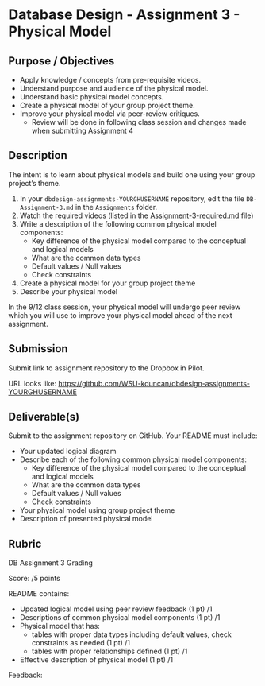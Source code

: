 # Database Design - Assignment 3 - Physical Model

## Purpose / Objectives

- Apply knowledge / concepts from pre-requisite videos.
- Understand purpose and audience of the physical model.
- Understand basic physical model concepts.
- Create a physical model of your group project theme.
- Improve your physical model via peer-review critiques.
	- Review will be done in following class session and changes made when submitting Assignment 4

## Description

The intent is to learn about physical models and build one using your group project’s theme.

1. In your `dbdesign-assignments-YOURGHUSERNAME` repository, edit the file `DB-Assignment-3.md` in the `Assignments` folder.
2. Watch the required videos (listed in the [Assignment-3-required.md](Assignment-3-required.md) file)
3. Write a description of the following common physical model components:
	- Key difference of the physical model compared to the conceptual and logical models
	- What are the common data types
	- Default values / Null values
	- Check constraints
4. Create a physical model for your group project theme
5. Describe your physical model

In the 9/12 class session, your physical model will undergo peer review which you will use to improve your physical model ahead of the next assignment.

## Submission

Submit link to assignment repository to the Dropbox in Pilot. 

URL looks like: https://github.com/WSU-kduncan/dbdesign-assignments-YOURGHUSERNAME

## Deliverable(s)

Submit to the assignment repository on GitHub.  Your README must include:

- Your updated logical diagram
- Describe each of the following common physical model components:
	- Key difference of the physical model compared to the conceptual and logical models
	- What are the common data types
	- Default values / Null values
	- Check constraints
- Your physical model using group project theme
- Description of presented physical model

## Rubric

DB Assignment 3 Grading

Score: /5 points

README contains:
- Updated logical model using peer review feedback (1 pt) /1
- Descriptions of common physical model components (1 pt) /1
- Physical model that has:
    - tables with proper data types including default values, check constraints as needed (1 pt) /1
    - tables with proper relationships defined (1 pt) /1
- Effective description of physical model (1 pt) /1

Feedback: 
